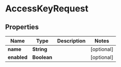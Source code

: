 

# AccessKeyRequest


## Properties

| Name | Type | Description | Notes |
|------------ | ------------- | ------------- | -------------|
|**name** | **String** |  |  [optional] |
|**enabled** | **Boolean** |  |  [optional] |



